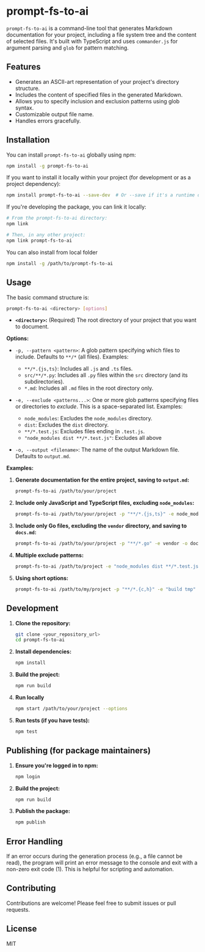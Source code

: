 # prompt-fs-to-ai

`prompt-fs-to-ai` is a command-line tool that generates Markdown documentation for your project, including a file system tree and the content of selected files. It's built with TypeScript and uses `commander.js` for argument parsing and `glob` for pattern matching.

## Features

*   Generates an ASCII-art representation of your project's directory structure.
*   Includes the content of specified files in the generated Markdown.
*   Allows you to specify inclusion and exclusion patterns using glob syntax.
*   Customizable output file name.
*   Handles errors gracefully.

## Installation

You can install `prompt-fs-to-ai` globally using npm:

```bash
npm install -g prompt-fs-to-ai
```

If you want to install it locally within your project (for development or as a project dependency):

```bash
npm install prompt-fs-to-ai --save-dev  # Or --save if it's a runtime dependency
```

If you're developing the package, you can link it locally:

```bash
# From the prompt-fs-to-ai directory:
npm link

# Then, in any other project:
npm link prompt-fs-to-ai
```
You can also install from local folder
```bash
npm install -g /path/to/prompt-fs-to-ai
```

## Usage

The basic command structure is:

```bash
prompt-fs-to-ai <directory> [options]
```

*   **`<directory>`:**  (Required) The root directory of your project that you want to document.

**Options:**

*   `-p, --pattern <pattern>`:  A glob pattern specifying which files to include.  Defaults to `**/*` (all files).  Examples:
    *   `**/*.{js,ts}`:  Includes all `.js` and `.ts` files.
    *   `src/**/*.py`: Includes all `.py` files within the `src` directory (and its subdirectories).
    *   `*.md`: Includes all `.md` files in the root directory only.

*   `-e, --exclude <patterns...>`:  One or more glob patterns specifying files or directories to *exclude*.  This is a space-separated list.  Examples:
    *   `node_modules`:  Excludes the `node_modules` directory.
    *   `dist`: Excludes the `dist` directory.
    *   `**/*.test.js`: Excludes files ending in `.test.js`.
    *  `"node_modules dist **/*.test.js"`: Excludes all above

*   `-o, --output <filename>`:  The name of the output Markdown file.  Defaults to `output.md`.

**Examples:**

1.  **Generate documentation for the entire project, saving to `output.md`:**

    ```bash
    prompt-fs-to-ai /path/to/your/project
    ```

2.  **Include only JavaScript and TypeScript files, excluding `node_modules`:**

    ```bash
    prompt-fs-to-ai /path/to/your/project -p "**/*.{js,ts}" -e node_modules
    ```

3.  **Include only Go files, excluding the `vendor` directory, and saving to `docs.md`:**

    ```bash
    prompt-fs-to-ai /path/to/your/project -p "**/*.go" -e vendor -o docs.md
    ```

4.  **Multiple exclude patterns:**

    ```bash
    prompt-fs-to-ai /path/to/project -e "node_modules dist **/*.test.js"
    ```

5. **Using short options:**
    ```bash
    prompt-fs-to-ai /path/to/my/project -p "**/*.{c,h}" -e "build tmp" -o my_c_docs.md
    ```

## Development

1.  **Clone the repository:**

    ```bash
    git clone <your_repository_url>
    cd prompt-fs-to-ai
    ```

2.  **Install dependencies:**

    ```bash
    npm install
    ```

3.  **Build the project:**

    ```bash
    npm run build
    ```

4. **Run locally**
    ```bash
    npm start /path/to/your/project --options
    ```

5.  **Run tests (if you have tests):**

    ```bash
    npm test
    ```

##  Publishing (for package maintainers)

1.  **Ensure you're logged in to npm:**

    ```bash
    npm login
    ```

2.  **Build the project:**

    ```bash
    npm run build
    ```

3.  **Publish the package:**

    ```bash
    npm publish
    ```

## Error Handling

If an error occurs during the generation process (e.g., a file cannot be read), the program will print an error message to the console and exit with a non-zero exit code (1).  This is helpful for scripting and automation.

## Contributing

Contributions are welcome!  Please feel free to submit issues or pull requests.

## License

MIT
